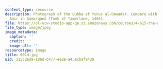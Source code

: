 ```yaml
---
content_type: resource
description: Photograph of the Qubba of Yunus al-Dawadar. Compare with The Ghur-i
  Amir in Samarqand (Tomb of Tamerlane, 1404).
file: https://ol-ocw-studio-app-qa.s3.amazonaws.com/courses/4-615-the-architecture-of-cairo-spring-2002/315c26d9186db477ee2ea45acbaf943a_0014.jpg
file_type: image/jpeg
image_metadata:
  caption: ''
  credit: ''
  image-alt: ''
resourcetype: Image
title: 0014.jpg
uid: 315c26d9-186d-b477-ee2e-a45acbaf943a
---
```

